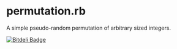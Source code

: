 permutation.rb
==============

A simple pseudo-random permutation of arbitrary sized integers.


[![Bitdeli Badge](https://d2weczhvl823v0.cloudfront.net/attilaolah/permutation.rb/trend.png)](https://bitdeli.com/free "Bitdeli Badge")

